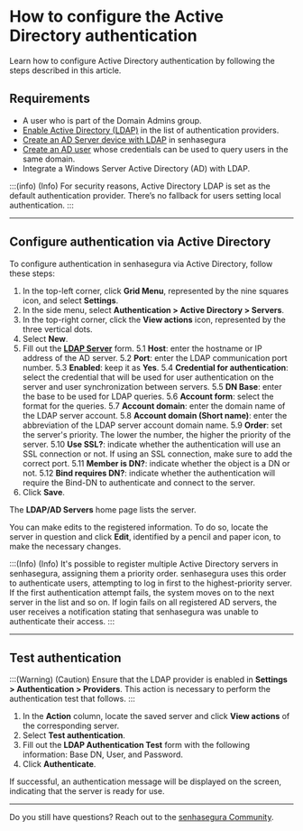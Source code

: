 # How to configure the Active Directory authentication

Learn how to configure Active Directory authentication by following the steps described in this article.

## Requirements

* A user who is part of the Domain Admins group.
*  [Enable Active Directory (LDAP)](/v3-32/docs/user-management-enable-authentication-providers) in the list of authentication providers.
* [Create an AD Server device with LDAP](/v3-32/docs/pam-devices-management) in senhasegura
* [Create an AD user](/v3-32/docs/pam-credentials) whose credentials can be used to query users in the same domain.
* Integrate a Windows Server Active Directory (AD) with LDAP.

:::(info) (Info)
For security reasons, Active Directory LDAP is set as the default authentication provider. There’s no fallback for users setting local authentication.
:::

---
## Configure authentication via Active Directory
To configure authentication in senhasegura via Active Directory, follow these steps:

1. In the top-left corner, click **Grid Menu**, represented by the nine squares icon, and select **Settings**.
2. In the side menu, select **Authentication > Active Directory > Servers**.
3. In the top-right corner, click the **View actions** icon, represented by the three vertical dots.
4. Select **New**.
5. Fill out the **[LDAP Server](/v3-32/docs/authentication-ad-server-ldap)** form. 
     5.1 **Host**: enter the hostname or IP address of the AD server.
     5.2 **Port**: enter the LDAP communication port number.
     5.3 **Enabled**: keep it as **Yes**.
     5.4 **Credential for authentication**: select the credential that will be used for user authentication on the server and user synchronization between servers. 
    5.5 **DN Base**: enter the base to be used for LDAP queries.
     5.6 **Account form**: select the format for the queries.
     5.7 **Account domain**: enter the domain name of the LDAP server account.
     5.8 **Account domain (Short name)**: enter the abbreviation of the LDAP server account domain name.
     5.9 **Order**: set the server's priority. The lower the number, the higher the priority of the server.
     5.10 **Use SSL?**: indicate whether the authentication will use an SSL connection or not. If using an SSL connection, make sure to add the correct port.
     5.11 **Member is DN?**: indicate whether the object is a DN or not.
     5.12 **Bind requires DN?**: indicate whether the authentication will require the Bind-DN to authenticate and connect to the server.
6. Click **Save**.

The **LDAP/AD Servers** home page lists the server.

You can make edits to the registered information. To do so, locate the server in question and click **Edit**, identified by a pencil and paper icon, to make the necessary changes.

:::(Info) (Info)
It's possible to register multiple Active Directory servers in senhasegura, assigning them a priority order. senhasegura uses this order to authenticate users, attempting to log in first to the highest-priority server. If the first authentication attempt fails, the system moves on to the next server in the list and so on. If login fails on all registered AD servers, the user receives a notification stating that senhasegura was unable to authenticate their access.
:::
***
## Test authentication
:::(Warning) (Caution)
Ensure that the LDAP provider is enabled in **Settings > Authentication > Providers**. This action is necessary to perform the authentication test that follows.
:::
1. In the **Action** column, locate the saved server and click **View actions** of the corresponding server.
2. Select **Test authentication**.
3. Fill out the **LDAP Authentication Test** form with the following information: Base DN, User, and Password.
4. Click **Authenticate**.

If successful, an authentication message will be displayed on the screen, indicating that the server is ready for use.
***
Do you still have questions? Reach out to the [senhasegura Community](https://community.senhasegura.io/).

